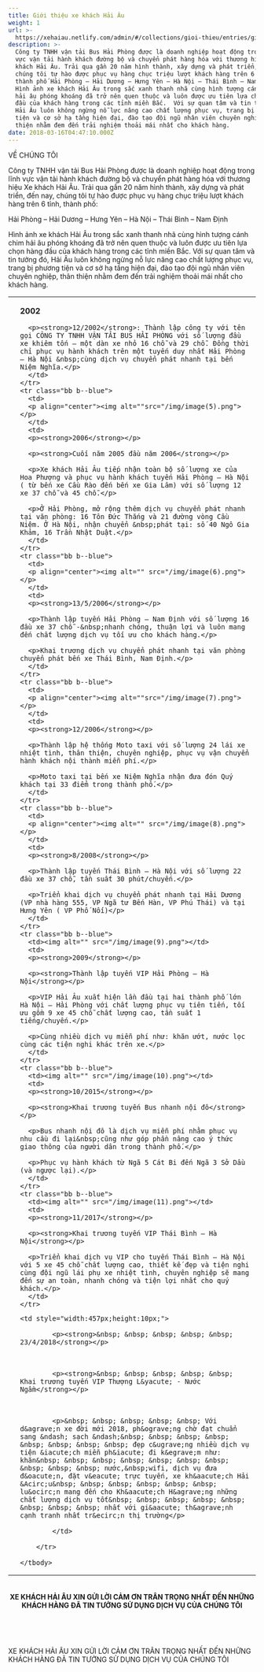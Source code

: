 ```yaml
---
title: Giới thiệu xe khách Hải Âu
weight: 1
url: >-
  https://xehaiau.netlify.com/admin/#/collections/gioi-thieu/entries/gioi-thieu-xe-khach-hai-au
description: >-
  Công ty TNHH vận tải Bus Hải Phòng được là doanh nghiệp hoạt động trong lĩnh
  vực vận tải hành khách đường bộ và chuyển phát hàng hóa với thương hiệu Xe
  khách Hải Âu. Trải qua gần 20 năm hình thành, xây dựng và phát triển, đến nay,
  chúng tôi tự hào được phục vụ hàng chục triệu lượt khách hàng trên 6 tỉnh,
  thành phố Hải Phòng – Hải Dương – Hưng Yên – Hà Nội – Thái Bình – Nam Định
  Hình ảnh xe khách Hải Âu trong sắc xanh thanh nhã cùng hình tượng cánh chim
  hải âu phóng khoáng đã trở nên quen thuộc và luôn được ưu tiên lựa chọn hàng
  đầu của khách hàng trong các tỉnh miền Bắc.  Với sự quan tâm và tin tưởng đó,
  Hải Âu luôn không ngừng nỗ lực nâng cao chất lượng phục vụ, trang bị phương
  tiện và cơ sở hạ tầng hiện đại, đào tạo đội ngũ nhân viên chuyên nghiệp, thân
  thiện nhằm đem đến trải nghiệm thoải mái nhất cho khách hàng.
date: 2018-03-16T04:47:10.000Z
---
```

<p class="b tc f6">VỀ CHÚNG TÔI</p>

<p class="f6">
Công ty TNHH vận tải Bus Hải Phòng được là doanh nghiệp hoạt động trong lĩnh vực vận tải hành khách đường bộ và chuyển phát hàng hóa với thương hiệu Xe khách Hải Âu. Trải qua gần 20 năm hình thành, xây dựng và phát triển, đến nay, chúng tôi tự hào được phục vụ hàng chục triệu lượt khách hàng trên 6 tỉnh, thành phố:
</p>
<p class="b tc">Hải Phòng – Hải Dương – Hưng Yên – Hà Nội – Thái Bình – Nam Định</p>
<p class="f6">
Hình ảnh xe khách Hải Âu trong sắc xanh thanh nhã cùng hình tượng cánh chim hải âu phóng khoáng đã trở nên quen thuộc và luôn được ưu tiên lựa chọn hàng đầu của khách hàng trong các tỉnh miền Bắc.  Với sự quan tâm và tin tưởng đó, Hải Âu luôn không ngừng nỗ lực nâng cao chất lượng phục vụ, trang bị phương tiện và cơ sở hạ tầng hiện đại, đào tạo đội ngũ nhân viên chuyên nghiệp, thân thiện nhằm đem đến trải nghiệm thoải mái nhất cho khách hàng.
</p>

<table class="f6 collapse">
  <tbody>
    <tr class="bb b--blue">
      <td class="w-25">
      <p align="center"><img alt="" class="" src="/img/image(4).png"></p>
      </td>
      <td>
      <p><strong>2002</strong></p>

```
  <p><strong>12/2002</strong>: Thành lập công ty với tên gọi CÔNG TY TNHH VẬN TẢI BUS HẢI PHÒNG với số lượng đầu xe khiêm tốn – một dàn xe nhỏ 16 chỗ và 29 chỗ. Đồng thời chỉ phục vụ hành khách trên một tuyến duy nhất Hải Phòng – Hà Nội &nbsp;cùng dịch vụ chuyển phát nhanh tại bến Niệm Nghĩa.</p>
  </td>
</tr>
<tr class="bb b--blue">
  <td>
  <p align="center"><img alt=""src="/img/image(5).png"></p>
  </td>
  <td>
  <p><strong>2006</strong></p>

  <p><strong>Cuối năm 2005 đầu năm 2006</strong></p>

  <p>Xe khách Hải Âu tiếp nhận toàn bộ số lượng xe của Hoa Phượng và phục vụ hành khách tuyến Hải Phòng – Hà Nội ( từ bến xe Cầu Rào đến bến xe Gia Lâm) với số lượng 12 xe 37 chỗ và 45 chỗ.</p>

  <p>Ở Hải Phòng, mở rộng thêm dịch vụ chuyển phát nhanh tại văn phòng: 16 Tôn Đức Thắng và 21 đường vòng Cầu Niệm. Ở Hà Nội, nhận chuyển &nbsp;phát tại: số 40 Ngô Gia Khảm, 16 Trần Nhật Duật.</p>
  </td>
</tr>
<tr class="bb b--blue">
  <td>
  <p align="center"><img alt="" src="/img/image(6).png"></p>
  </td>
  <td>
  <p><strong>13/5/2006</strong></p>

  <p>Thành lập tuyến Hải Phòng – Nam Định với số lượng 16 đầu xe 37 chỗ -&nbsp;nhanh chóng, thuận lợi và luôn mang đến chất lượng dịch vụ tối ưu cho khách hàng.</p>

  <p>Khai trương dịch vụ chuyển phát nhanh tại văn phòng chuyển phát bến xe Thái Bình, Nam Định.</p>
  </td>
</tr>
<tr class="bb b--blue">
  <td>
  <p align="center"><img alt=""src="/img/image(7).png"></p>
  </td>
  <td>
  <p><strong>12/2006</strong></p>

  <p>Thành lập hệ thống Moto taxi với số lượng 24 lái xe nhiệt tình, thân thiện, chuyên nghiệp, phục vụ vận chuyển hành khách nội thành miễn phí.</p>

  <p>Moto taxi tại bến xe Niệm Nghĩa nhận đưa đón Quý khách tại 33 điểm trong thành phố.</p>
  </td>
</tr>
<tr class="bb b--blue">
  <td>
  <p align="center"><img alt="" src="/img/image(8).png"></p>
  </td>
  <td>
  <p><strong>8/2008</strong></p>

  <p>Thành lập tuyến Thái Bình – Hà Nội với số lượng 22 đầu xe 37 chỗ, tần suất 30 phút/chuyến.</p>

  <p>Triển khai dịch vụ chuyển phát nhanh tại Hải Dương (VP nhà hàng 555, VP Ngã tư Bến Hàn, VP Phú Thái) và tại Hưng Yên ( VP Phố Nối)</p>
  </td>
</tr>
<tr class="bb b--blue">
  <td><img alt="" src="/img/image(9).png"></td>
  <td>
  <p><strong>2009</strong></p>

  <p><strong>Thành lập tuyến VIP Hải Phòng – Hà Nội</strong></p>

  <p>VIP Hải Âu xuất hiện lần đầu tại hai thành phố lớn Hà Nội – Hải Phòng với chất lượng phục vụ tiên tiến, tối ưu gồm 9 xe 45 chỗ chất lượng cao, tần suất 1 tiếng/chuyến.</p>

  <p>Cùng nhiều dịch vụ miễn phí như: khăn ướt, nước lọc cùng các tiện nghi khác trên xe.</p>
  </td>
</tr>
<tr class="bb b--blue">
  <td><img alt="" src="/img/image(10).png"></td>
  <td>
  <p><strong>10/2015</strong></p>

  <p><strong>Khai trương tuyến Bus nhanh nội đô</strong></p>

  <p>Bus nhanh nội đô là dịch vụ miễn phí nhằm phục vụ nhu cầu đi lại&nbsp;cũng như góp phần nâng cao ý thức giao thông của người dân trong thành phố.</p>

  <p>Phục vụ hành khách từ Ngã 5 Cát Bi đến Ngã 3 Sở Dầu (và ngược lại).</p>
  </td>
</tr>
<tr class="bb b--blue">
  <td><img alt="" src="/img/image(11).png"></td>
  <td>
  <p><strong>11/2017</strong></p>

  <p><strong>Khai trương tuyến VIP Thái Bình – Hà Nội</strong></p>

  <p>Triển khai dịch vụ VIP cho tuyến Thái Bình – Hà Nội với 5 xe 45 chỗ chất lượng cao, thiết kế đẹp và tiện nghi cùng đội ngũ lái phụ xe nhiệt tình, chuyên nghiệp sẽ mang đến sự an toàn, nhanh chóng và tiện lợi nhất cho quý khách.</p>
  </td>
</tr>
```

 	<td style="width:457px;height:10px;">

			<p><strong>&nbsp; &nbsp; &nbsp; &nbsp; &nbsp; 23/4/2018</strong></p>



			<p><strong>&nbsp; &nbsp; &nbsp; &nbsp; &nbsp; Khai trương tuyến VIP Thượng L&yacute; - Nước Ngầm</strong></p>



			<p>&nbsp; &nbsp; &nbsp; &nbsp; &nbsp; Với d&agrave;n xe đời mới 2018, ph&ograve;ng chờ đạt chuẩn sang &ndash; sạch &ndash;&nbsp; &nbsp; &nbsp; &nbsp; &nbsp; &nbsp; &nbsp; &nbsp; đẹp c&ugrave;ng nhiều dịch vụ tiện &iacute;ch miễn ph&iacute; đi k&egrave;m như: khăn&nbsp; &nbsp; &nbsp; &nbsp; &nbsp; &nbsp; &nbsp; &nbsp; &nbsp; &nbsp; nước,&nbsp;wifi, dịch vụ đưa đ&oacute;n, đặt v&eacute; trực tuyến, xe kh&aacute;ch Hải &Acirc;u&nbsp; &nbsp; &nbsp; &nbsp; &nbsp; &nbsp; lu&ocirc;n mang đến cho Kh&aacute;ch H&agrave;ng những chất lượng dịch vụ tốt&nbsp; &nbsp; &nbsp; &nbsp; &nbsp; &nbsp; &nbsp; &nbsp; nhất với gi&aacute; th&agrave;nh cạnh tranh nhất tr&ecirc;n thị trường</p>

			</td>

		</tr>

	</tbody>

</table>



<p class="alert alert-info" style="text-align:center"><img alt="" height="5" src="/pictures/picfullsizes/2017/12/24/image(3).png" width="1370" /></p>



<p class="alert alert-info" style="text-align: center;"><span style="font-weight: 700; text-align: -webkit-center;">XE KH&Aacute;CH HẢI &Acirc;U XIN GỬI LỜI CẢM ƠN TR&Acirc;N TRỌNG NHẤT ĐẾN NHỮNG KH&Aacute;CH H&Agrave;NG Đ&Atilde; TIN TƯỞNG SỬ DỤNG DỊCH VỤ CỦA CH&Uacute;NG T&Ocirc;I</span></p>



<p>&nbsp;</p>



<p align="center">&nbsp;</p>

</body>

</html>



 </tbody>
</table>

<p class="tc b f6 mb5">XE KHÁCH HẢI ÂU XIN GỬI LỜI CẢM ƠN TRÂN TRỌNG NHẤT ĐẾN NHỮNG KHÁCH HÀNG ĐÃ TIN TƯỞNG SỬ DỤNG DỊCH VỤ CỦA CHÚNG TÔI</p>
